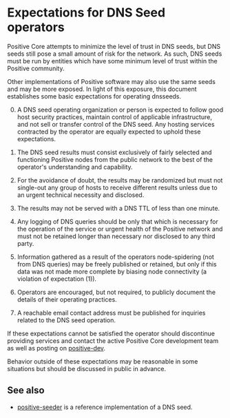 Expectations for DNS Seed operators
====================================

Positive Core attempts to minimize the level of trust in DNS seeds,
but DNS seeds still pose a small amount of risk for the network.
As such, DNS seeds must be run by entities which have some minimum
level of trust within the Positive community.

Other implementations of Positive software may also use the same
seeds and may be more exposed. In light of this exposure, this
document establishes some basic expectations for operating dnsseeds.

0. A DNS seed operating organization or person is expected to follow good
host security practices, maintain control of applicable infrastructure,
and not sell or transfer control of the DNS seed. Any hosting services
contracted by the operator are equally expected to uphold these expectations.

1. The DNS seed results must consist exclusively of fairly selected and
functioning Positive nodes from the public network to the best of the
operator's understanding and capability.

2. For the avoidance of doubt, the results may be randomized but must not
single-out any group of hosts to receive different results unless due to an
urgent technical necessity and disclosed.

3. The results may not be served with a DNS TTL of less than one minute.

4. Any logging of DNS queries should be only that which is necessary
for the operation of the service or urgent health of the Positive
network and must not be retained longer than necessary nor disclosed
to any third party.

5. Information gathered as a result of the operators node-spidering
(not from DNS queries) may be freely published or retained, but only
if this data was not made more complete by biasing node connectivity
(a violation of expectation (1)).

6. Operators are encouraged, but not required, to publicly document the
details of their operating practices.

7. A reachable email contact address must be published for inquiries
related to the DNS seed operation.

If these expectations cannot be satisfied the operator should
discontinue providing services and contact the active Positive
Core development team as well as posting on
[positive-dev](https://groups.google.com/forum/#!forum/positive-dev).

Behavior outside of these expectations may be reasonable in some
situations but should be discussed in public in advance.

See also
----------
- [positive-seeder](https://github.com/pooler/positive-seeder) is a reference implementation of a DNS seed.
